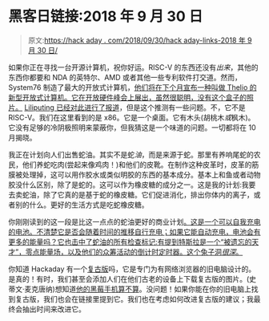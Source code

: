 # 黑客日链接:2018 年 9 月 30 日

> 原文:[https://hack aday . com/2018/09/30/hack aday-links-2018 年 9 月 30 日/](https://hackaday.com/2018/09/30/hackaday-links-september-30-2018/)

如果你正在寻找一台开源计算机，祝你好运。RISC-V 的东西还没有*出来*，其他的东西你都要和 NDA 的英特尔、AMD 或者其他一些专利软件打交道。然而，System76 制造了最大的开放式计算机，[他们将在下个月宣布一种叫做 Thelio 的新型开放式计算机。它在开放硬件峰会上展出，虽然很聪明，没有这个盒子的照片。](https://thel.io/) [Liliputing 已经对此进行了报道](https://liliputing.com/2018/09/lilbits-340-system76-to-launch-a-new-open-source-computer.html)，但是这个推测有一些问题。不，它不是 RISC-V。我们在这里看到的是 x86。它是一个桌面。它有木头(胡桃木*或*枫木)。它没有足够的冷阴极照明来蒙蔽你，但我猜这是一个味道的问题。一切都将在 10 月揭晓。

我正在计划向人们出售蛇油。其实不是蛇*油*，而是来源于蛇。那里有养响尾蛇的农民，他们养蛇吃肉(尝起来像鸡肉！)和他们的皮靴。在制作这种皮革时，皮革的筋膜被处理掉，这可以用作胶水或类似明胶的东西的基本成分。基本上和鱼或者动物胶没什么区别，除了是蛇的。这可以作为橡皮糖的成分之一。这是我的计划:我要去卖蛇油，除了它真的是基于蛇的橡皮糖。它们促进消化，排出你体内的离子，或者别的什么。更好的生活方式是吃蛇橡皮糖。

你刚刚读到的这一段是比这一点点的蛇油更好的商业计划[。这是一个可以自我充电的电池。不清楚它是否会随着时间的推移自行充电；如果它能自动充电，电池会有更多的能量吗？它也击中了蛇油的所有检查标记:有提到特斯拉是一个“被遗忘的天才”，零点能量场，以及他们的众筹活动的倒计时定时器。这个兔子洞*很深*。](https://energyxpower.com/)

你知道 Hackaday 有一个[复古版](http://retro.hackaday.com/)吗，它是专门为有网络浏览器的旧电脑设计的。是真的！有时，我们甚至会添加人们在他们古老的设备上下载复古版的图片。(史蒂文·麦克唐纳)想知道[他的黑莓手机算不算](https://hackaday.com/wp-content/uploads/2018/09/20180926_174509.jpg)。没问题！如果你能在你的旧电脑上找到复古版，我们也会在链接里提到它。我们也在考虑如何改进复古版的建议；我最终会抽出时间来改进它。